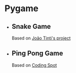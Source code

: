 # Pygame

- ## Snake Game
  Based on [João Tinti's project](https://github.com/joaotinti75/Pygame/tree/master/Youtube)
  
- ## Ping Pong Game
  Based on [Coding Spot](https://github.com/AlejoG10/python-pong-yt)
